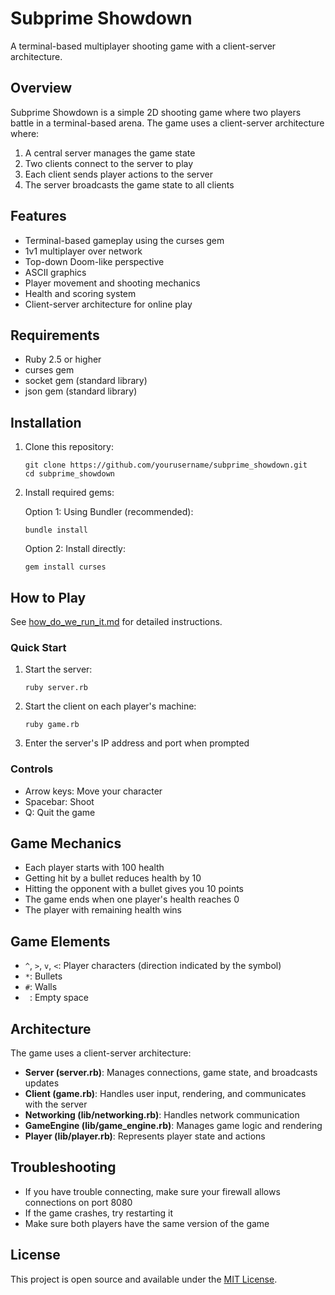 # Subprime Showdown

A terminal-based multiplayer shooting game with a client-server architecture.

## Overview

Subprime Showdown is a simple 2D shooting game where two players battle in a terminal-based arena. The game uses a client-server architecture where:

1. A central server manages the game state
2. Two clients connect to the server to play
3. Each client sends player actions to the server
4. The server broadcasts the game state to all clients

## Features

- Terminal-based gameplay using the curses gem
- 1v1 multiplayer over network
- Top-down Doom-like perspective
- ASCII graphics
- Player movement and shooting mechanics
- Health and scoring system
- Client-server architecture for online play

## Requirements

- Ruby 2.5 or higher
- curses gem
- socket gem (standard library)
- json gem (standard library)

## Installation

1. Clone this repository:
   ```
   git clone https://github.com/yourusername/subprime_showdown.git
   cd subprime_showdown
   ```

2. Install required gems:

   Option 1: Using Bundler (recommended):
   ```
   bundle install
   ```

   Option 2: Install directly:
   ```
   gem install curses
   ```

## How to Play

See [how_do_we_run_it.md](how_do_we_run_it.md) for detailed instructions.

### Quick Start

1. Start the server:
   ```
   ruby server.rb
   ```

2. Start the client on each player's machine:
   ```
   ruby game.rb
   ```

3. Enter the server's IP address and port when prompted

### Controls

- Arrow keys: Move your character
- Spacebar: Shoot
- Q: Quit the game

## Game Mechanics

- Each player starts with 100 health
- Getting hit by a bullet reduces health by 10
- Hitting the opponent with a bullet gives you 10 points
- The game ends when one player's health reaches 0
- The player with remaining health wins

## Game Elements

- `^`, `>`, `v`, `<`: Player characters (direction indicated by the symbol)
- `*`: Bullets
- `#`: Walls
- ` `: Empty space

## Architecture

The game uses a client-server architecture:

- **Server (server.rb)**: Manages connections, game state, and broadcasts updates
- **Client (game.rb)**: Handles user input, rendering, and communicates with the server
- **Networking (lib/networking.rb)**: Handles network communication
- **GameEngine (lib/game_engine.rb)**: Manages game logic and rendering
- **Player (lib/player.rb)**: Represents player state and actions

## Troubleshooting

- If you have trouble connecting, make sure your firewall allows connections on port 8080
- If the game crashes, try restarting it
- Make sure both players have the same version of the game

## License

This project is open source and available under the [MIT License](LICENSE).
